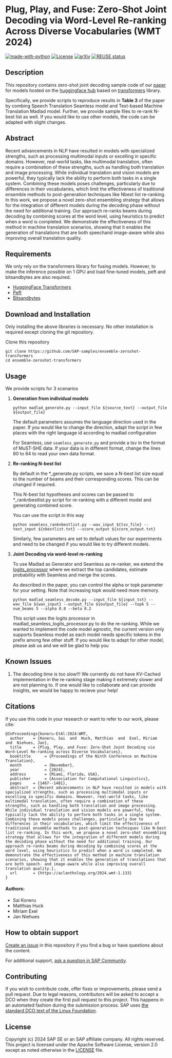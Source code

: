 # Plug, Play, and Fuse: Zero-Shot Joint Decoding via Word-Level Re-ranking Across Diverse Vocabularies (WMT 2024)
[![made-with-python](https://img.shields.io/badge/Made%20with-Python-red.svg)](#python)
[![License](https://img.shields.io/badge/License-Apache%202.0-blue.svg)](https://opensource.org/licenses/Apache-2.0)
[![arXiv](https://img.shields.io/badge/arXiv-2109.05105-29d634.svg)]([https://arxiv.org/abs/2211.04928](https://arxiv.org/abs/2408.11327))
[![REUSE status](https://api.reuse.software/badge/github.com/SAP-samples/ensemble-zeroshot-transformers)](https://api.reuse.software/info/github.com/SAP-samples/ensemble-zeroshot-transformers)

## Description
This repository contains zero-shot joint decoding sample code of our [paper](https://arxiv.org/abs/2408.11327) for models hosted on the [huggingface hub](https://huggingface.co/) based on [transformers](https://github.com/huggingface/transformers) library.

Specifically, we provide scripts to reproduce results in **Table 3** of the paper by combing Speech Translation Seamless model and Text-based Machine Translation Madlad model. Further, we provide sample files to re-rank N-best list as well. If you would like to use other models, the code can be adapted with slight changes.

## Abstract

Recent advancements in NLP have resulted in models with specialized strengths, such as processing multimodal inputs or excelling in specific domains. However, real-world tasks, like multimodal translation, often require a combination of these strengths, such as handling both translation and image processing. While individual translation and vision models are powerful, they typically lack the ability to perform both tasks in a single system. Combining these models poses challenges, particularly due to differences in their vocabularies, which limit the effectiveness of traditional ensemble methods to post-generation techniques like Nbest list re-ranking. In this work, we propose a novel zero-shot ensembling strategy that allows for the integration of different models during the decoding phase without the need for additional training. Our approach re-ranks beams during decoding by combining scores at the word level, using heuristics to predict when a word is completed. We demonstrate the effectiveness of this method in machine translation scenarios, showing that it enables the generation of translations that are both speechand image-aware while also improving overall translation quality.

## Requirements
We only rely on the transformers library for fusing models. However, to make the inference possible on 1 GPU and load fine-tuned models, peft and bitsandbytes are also required.

- [HuggingFace Transformers](https://huggingface.co/docs/transformers/index)
- [Peft](https://github.com/huggingface/peft)
- [Bitsandbytes](https://github.com/bitsandbytes-foundation/bitsandbytes)

## Download and Installation

Only installing the above libraries is necessary. No other installation is required except cloning the git repository.

Clone this repository
```
git clone https://github.com/SAP-samples/ensemble-zeroshot-transformers
cd ensemble-zeroshot-transformers
```
## Usage

We provide scripts for 3 scenarios

1. **Generation from individual models**
   ```
   python madlad_generate.py --input_file ${source_text} --output_file ${output_file}
   ```

   The default parameters assumes the language direction used in the paper. If you would like to change the direction, adapt the script in few places with the right language id according to madlad configuration

   For Seamless, use ```seamless_generate.py``` and provide a tsv in the format of MuST-SHE data. If your data is in different format, change the lines 80 to 84 to read your own data format.

2. **Re-ranking N-best list**

   By default in the *_generate.py scripts, we save a N-best list size equal to the number of beams and their corresponding scores. This can be changed if required.

   This N-best list hypotheses and scores can be passed to *_ranknbestlist.py script for re-ranking with a different model and generating combined score.

   You can use the script in this way

   ```
   python seamless_ranknbestlist.py --wav_input ${tsv_file} --text_input ${nbestlist.txt} --score_output ${score_output.txt}
   ```

   Similarly, few parameters are set to default values for our experiments and need to be changed if you would like to try different models.

3. **Joint Decoding via word-level re-ranking**

   To use Madlad as Generator and Seamless as re-ranker, we extend the [logits_processor](https://github.com/huggingface/transformers/blob/main/src/transformers/generation/logits_process.py) where we extract the top candidates, estimate probability with Seamless and merge the scores.

   As described in the paper, you can control the alpha or topk parameter for your setting. Note that increasing topk would need more memory.

   ```
   python madlad_seamless_decode.py --input_file ${input_txt} --wav_file ${wav_input} --output_file ${output_file} --topk 5 --num_beams 5 --alpha 0.8 --beta 0.2
   ```

   This script uses the logits processor in madlad_seamless_logits_processor.py to do the re-ranking. While we wanted to implement the code model agnostic, the current version only supports Seamless model as each model needs specific tokens in the prefix among few other stuff. If you would like to adapt for other model, please ask us and we will be glad to help you

## Known Issues
1. The decoding time is too slow!!!
   We currently do not have KV-Cached implementation in the re-ranking stage making it extremely slower and are not planning to. If one would like to collaborate and can provide insights, we would be happy to recieve your help!


## Citations
If you use this code in your research or want to refer to our work, please cite:

```
@InProceedings{koneru-EtAl:2024:WMT,
  author    = {Koneru, Sai  and  Huck, Matthias  and  Exel, Miriam  and  Niehues, Jan},
  title     = {Plug, Play, and Fuse: Zero-Shot Joint Decoding via Word-Level Re-ranking across Diverse Vocabularies},
  booktitle      = {Proceedings of the Ninth Conference on Machine Translation},
  month          = {November},
  year           = {2024},
  address        = {Miami, Florida, USA},
  publisher      = {Association for Computational Linguistics},
  pages     = {1467--1481},
  abstract  = {Recent advancements in NLP have resulted in models with specialized strengths, such as processing multimodal inputs or excelling in specific domains. However, real-world tasks, like multimodal translation, often require a combination of these strengths, such as handling both translation and image processing. While individual translation and vision models are powerful, they typically lack the ability to perform both tasks in a single system. Combining these models poses challenges, particularly due to differences in their vocabularies, which limit the effectiveness of traditional ensemble methods to post-generation techniques like N-best list re-ranking. In this work, we propose a novel zero-shot ensembling strategy that allows for the integration of different models during the decoding phase without the need for additional training. Our approach re-ranks beams during decoding by combining scores at the word level, using heuristics to predict when a word is completed. We demonstrate the effectiveness of this method in machine translation scenarios, showing that it enables the generation of translations that are both speech- and image-aware while also improving overall translation quality.},
  url       = {https://aclanthology.org/2024.wmt-1.133}
}
```
#### Authors:
 - Sai Koneru
 - Matthias Huck
 - Miriam Exel
 - Jan Niehues


## How to obtain support
[Create an issue](https://github.com/SAP-samples/<repository-name>/issues) in this repository if you find a bug or have questions about the content.
 
For additional support, [ask a question in SAP Community](https://answers.sap.com/questions/ask.html).

## Contributing
If you wish to contribute code, offer fixes or improvements, please send a pull request. Due to legal reasons, contributors will be asked to accept a DCO when they create the first pull request to this project. This happens in an automated fashion during the submission process. SAP uses [the standard DCO text of the Linux Foundation](https://developercertificate.org/).

## License
Copyright (c) 2024 SAP SE or an SAP affiliate company. All rights reserved. This project is licensed under the Apache Software License, version 2.0 except as noted otherwise in the [LICENSE](LICENSE) file.
